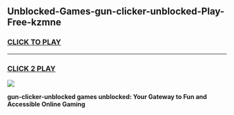 
## Unblocked-Games-gun-clicker-unblocked-Play-Free-kzmne
<h3>
<a href="https://premium76.site?title=gun-clicker-unblocked&ref=21A">CLICK TO PLAY</a></h3>
<hr>

<h3>
<a href="https://premium76.site?title=gun-clicker-unblocked&ref=21A">CLICK 2 PLAY</a>
  
</h3>

<a href="https://premium76.site?title=gun-clicker-unblocked&ref=21A"><img src="https://clearcache.store/games.png"></a>


**gun-clicker-unblocked games unblocked: Your Gateway to Fun and Accessible Online Gaming**
